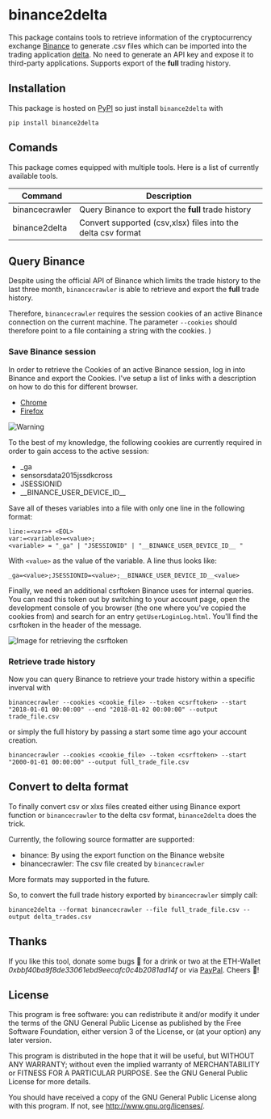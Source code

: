 # binance2delta

This package contains tools to retrieve information of the cryptocurrency exchange [Binance](https://www.binance.com/)
to generate .csv files which can be imported into the trading application [delta](https://www.producthunt.com/posts/delta). 
No need to generate an API key and expose it to third-party applications. Supports export of the 
**full** trading history.

## Installation

This package is hosted on [PyPI](https://pypi.org/project/binance2delta/) so just install `binance2delta` with

```
pip install binance2delta
```

## Comands

This package comes equipped with multiple tools. Here is a list of currently available tools.

| Command          |  Description                                                 |
| -----------------| -------------------------------------------------------------|
| binancecrawler   | Query Binance to export the **full** trade history   |
| binance2delta    | Convert supported (csv,xlsx) files into the delta csv format |



## Query Binance

Despite using the official API of Binance which limits the trade history to the last three month, 
`binancecrawler` is able to retrieve and export the **full** trade history.

Therefore, `binancecrawler` requires the session cookies of an active Binance connection on the current machine. 
The parameter `--cookies` should therefore point to a file containing a string with the cookies. 
)
### Save Binance session
In order to retrieve the Cookies of an active Binance session, log in into Binance and export the Cookies.
I've setup a list of links with a description on how to do this for different browser.

* [Chrome](https://developers.google.com/web/tools/chrome-devtools/manage-data/cookies)
* [Firefox](https://developer.mozilla.org/en-US/docs/Tools/Storage_Inspector#storage-tree)


![Warning](https://raw.githubusercontent.com/larsklitzke/binance2delta/master/doc/warning.svg)

To the best of my knowledge, the following cookies are currently required in order to gain access to the active
session:

* _ga
* sensorsdata2015jssdkcross
* JSESSIONID
* \_\_BINANCE_USER_DEVICE_ID\_\_

Save all of theses variables into a file with only one line in the following format:

```
line:=<var>+ <EOL>
var:=<variable>=<value>;
<variable> = "_ga" | "JSESSIONID" | "__BINANCE_USER_DEVICE_ID__ "
```

With ``<value>`` as the value of the variable. A line thus looks like:

```
_ga=<value>;JSESSIONID=<value>;__BINANCE_USER_DEVICE_ID__<value>
```

Finally, we need an additional csrftoken Binance uses for internal queries. You can read this token out by switching to 
your account page, open the development console of you browser (the one where you've copied the cookies from) and search
for an entry `getUserLoginLog.html`. You'll find the csrftoken in the header of the message.

![Image for retrieving the csrftoken](https://raw.githubusercontent.com/larsklitzke/binance2delta/master/doc/csrftoken_readout.jpg)

### Retrieve trade history

Now you can query Binance to retrieve your trade history within a specific inverval with

```
binancecrawler --cookies <cookie_file> --token <csrftoken> --start "2018-01-01 00:00:00" --end "2018-01-02 00:00:00" --output trade_file.csv
```

or simply the full history by passing a start some time ago your account creation. 

```
binancecrawler --cookies <cookie_file> --token <csrftoken> --start "2000-01-01 00:00:00" --output full_trade_file.csv
```

## Convert to delta format

To finally convert csv or xlxs files created either using Binance export function or 
`binancecrawler` to the delta csv format, `binance2delta` does the trick.

Currently, the following source formatter are supported:

* binance: By using the export function on the Binance website
* binancecrawler: The csv file created by `binancecrawler`

More formats may supported in the future.


So, to convert the full trade history exported by `binancecrawler` simply call:

```
binance2delta --format binancecrawler --file full_trade_file.csv --output delta_trades.csv
```


## Thanks
If you like this tool, donate some bugs 💸 for a drink or two at the ETH-Wallet *0xbbf40ba9f8de33061ebd9eecafc0c4b2081ad14f*
or via [PayPal](https://www.paypal.me/LarsKlitzke). Cheers 🍻!

## License

This program is free software: you can redistribute it and/or modify
it under the terms of the GNU General Public License as published by
the Free Software Foundation, either version 3 of the License, or
(at your option) any later version.

This program is distributed in the hope that it will be useful,
but WITHOUT ANY WARRANTY; without even the implied warranty of
MERCHANTABILITY or FITNESS FOR A PARTICULAR PURPOSE.  See the
GNU General Public License for more details.

You should have received a copy of the GNU General Public License
along with this program.  If not, see <http://www.gnu.org/licenses/>.

